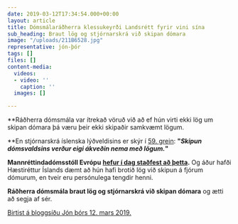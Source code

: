 ```yaml
---
date: 2019-03-12T17:34:54.000+00:00
layout: article
title: Dómsmálaráðherra klessukeyrði Landsrétt fyrir vini sína
sub_heading: Braut lög og stjórnarskrá við skipan dómara
image: "/uploads/211B6528.jpg"
representative: jón-þór
tags: []
files: []
content-media:
  videos:
  - video: ''
    caption: ''
  images: []

---
```

\**Ráðherra dómsmála var ítrekað vöruð við að ef hún virti ekki lög um skipan dómara þá væru þeir ekki skipaðir samkvæmt lögum.

\**En stjórnarskrá íslenska lýðveldisins er skýr í [59. grein](https://www.althingi.is/lagas/nuna/1944033.html#G59): **"_Skipun dómsvaldsins verður eigi ákveðin nema með lögum._"**

**Mannréttindadómsstóll Evrópu** [**hefur í dag staðfest að þetta**](https://hudoc.echr.coe.int/eng-press#%20)**.** Og áður hafði Hæstiréttur Íslands dæmt að hún hafi brotið lög við skipun á fjórum dómurum, en tveir eru persónulega tengdir henni.

**Ráðherra dómsmála braut lög og stjórnarskrá við skipan dómara** og ætti að segja af sér.

[Birtist á bloggsíðu Jón þórs 12. mars 2019.](https://jonthorolafsson.blog.is)